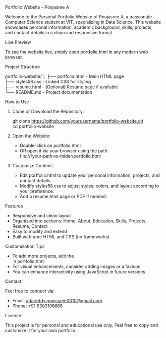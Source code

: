 Portfolio Website - Poojasree A

Welcome to the Personal Portfolio Website of Poojasree A, a passionate Computer Science student at VIT, specializing in Data Science. This website showcases personal information, academic background, skills, projects, and contact details in a clean and responsive format.

Live Preview

To see the website live, simply open portfolio.html in any modern web browser.

Project Structure

portfolio-website/
│
├── portfolio.html         - Main HTML page  
├── styles58.css       - Linked CSS for styling  
├── resume.html        - (Optional) Resume page if available  
└── README.md          - Project documentation  

How to Use

1. Clone or Download the Repository:

   git clone https://github.com/yourusername/portfolio-website.git  
   cd portfolio-website

2. Open the Website:

   - Double-click on portfolio.html
   - OR open it via your browser using the path:  
     file:///your-path-to-folder/portfolio.html

3. Customize Content:

   - Edit portfolio.html to update your personal information, projects, and contact details.
   - Modify styles58.css to adjust styles, colors, and layout according to your preference.
   - Add a resume.html page or PDF if needed.

Features

- Responsive and clean layout  
- Organized into sections: Home, About, Education, Skills, Projects, Resume, Contact  
- Easy to modify and extend  
- Built with pure HTML and CSS (no frameworks)  

Customization Tips

- To add more projects, edit the <section id="project"> in portfolio.html
- For visual enhancements, consider adding images or a favicon
- You can enhance interactivity using JavaScript in future versions

Contact

Feel free to connect via:

- Email: adareddy.poojasree0310@gmail.com  
- Phone: +91 6303106668

License

This project is for personal and educational use only. Feel free to copy and customize it for your own portfolio.
